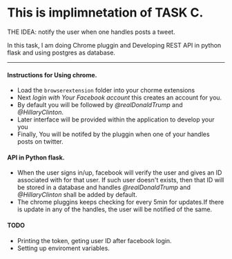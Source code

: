 # This is implimnetation of TASK C.
THE IDEA: notify the user when one handles posts a tweet.

In this task, I am doing Chrome pluggin and Developing REST API in python flask and using postgres as database.

---

#### Instructions for Using chrome.
-   Load the `browserextension` folder into your chorme extensions 
-   Next *login with Your Facebook account* this creates an account for you.
-   By default you will be followed by _@realDonaldTrump_ and _@HillaryClinton_.
-   Later interface will be provided within the application to develop your you
-   Finally, You will be notifed by the pluggin when one of your handles posts on twitter.

#### API in Python flask.
- When the user signs in/up, facebook will verify the user and gives an ID associated with for that user. If such user doesn't exists, then that ID will be stored in a database and handles  _@realDonaldTrump_ and _@HillaryClinton_ shall be added by default.
- The chrome pluggins keeps checking for every 5min for updates.If there is update in any of the handles, the user will be notified of the same.

#### TODO
 -  Printing the token, geting user ID after facebook login.
 -	Setting up enviroment variables. 